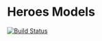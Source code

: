 # Heroes Models
[![Build Status](https://dev.azure.com/kevinkoliva/Heroes%20of%20the%20Storm%20Projects/_apis/build/status/koliva8245.Heroes.Models)](https://dev.azure.com/kevinkoliva/Heroes%20of%20the%20Storm%20Projects/_build/latest?definitionId=2)
